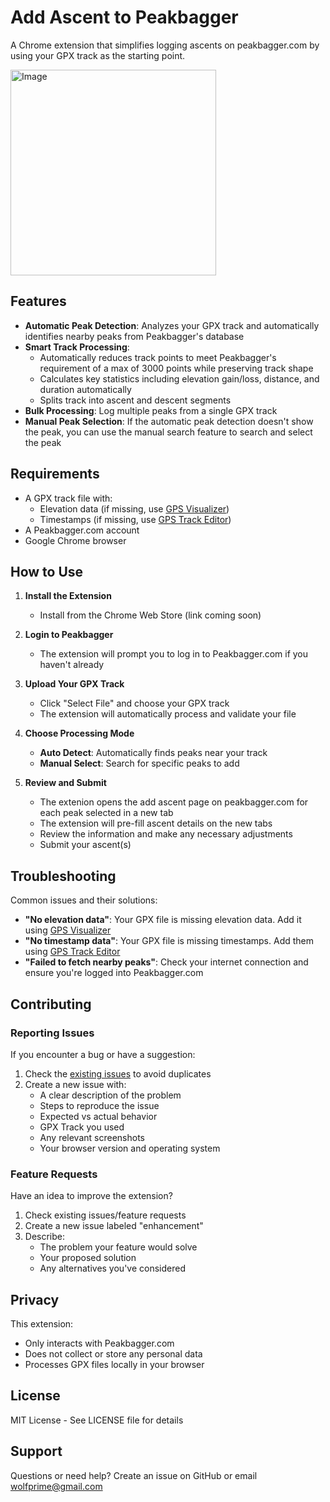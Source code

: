 # Add Ascent to Peakbagger

A Chrome extension that simplifies logging ascents on peakbagger.com by using your GPX track as the starting point.

<img width="329" alt="Image" src="https://github.com/user-attachments/assets/99092973-2bd8-4b4d-897c-888a58d672c4" />

## Features

- **Automatic Peak Detection**: Analyzes your GPX track and automatically identifies nearby peaks from Peakbagger's database
- **Smart Track Processing**:
  - Automatically reduces track points to meet Peakbagger's requirement of a max of 3000 points while preserving track shape
  - Calculates key statistics including elevation gain/loss, distance, and duration automatically
  - Splits track into ascent and descent segments
- **Bulk Processing**: Log multiple peaks from a single GPX track
- **Manual Peak Selection**: If the automatic peak detection doesn't show the peak, you can use the manual search feature to search and select the peak

## Requirements

- A GPX track file with:
  - Elevation data (if missing, use [GPS Visualizer](https://www.gpsvisualizer.com/elevation))
  - Timestamps (if missing, use [GPS Track Editor](https://gotoes.org/strava/Add_Timestamps_To_GPX.php))
- A Peakbagger.com account
- Google Chrome browser

## How to Use

1. **Install the Extension**

   - Install from the Chrome Web Store (link coming soon)

2. **Login to Peakbagger**

   - The extension will prompt you to log in to Peakbagger.com if you haven't already

3. **Upload Your GPX Track**

   - Click "Select File" and choose your GPX track
   - The extension will automatically process and validate your file

4. **Choose Processing Mode**

   - **Auto Detect**: Automatically finds peaks near your track
   - **Manual Select**: Search for specific peaks to add

5. **Review and Submit**
   - The extenion opens the add ascent page on peakbagger.com for each peak selected in a new tab
   - The extension will pre-fill ascent details on the new tabs
   - Review the information and make any necessary adjustments
   - Submit your ascent(s)

## Troubleshooting

Common issues and their solutions:

- **"No elevation data"**: Your GPX file is missing elevation data. Add it using [GPS Visualizer](https://www.gpsvisualizer.com/elevation)
- **"No timestamp data"**: Your GPX file is missing timestamps. Add them using [GPS Track Editor](https://gotoes.org/strava/Add_Timestamps_To_GPX.php)
- **"Failed to fetch nearby peaks"**: Check your internet connection and ensure you're logged into Peakbagger.com

## Contributing

### Reporting Issues

If you encounter a bug or have a suggestion:

1. Check the [existing issues](https://github.com/nelsonwolf/add_ascent_to_peakbagger/issues) to avoid duplicates
2. Create a new issue with:
   - A clear description of the problem
   - Steps to reproduce the issue
   - Expected vs actual behavior
   - GPX Track you used
   - Any relevant screenshots
   - Your browser version and operating system

### Feature Requests

Have an idea to improve the extension?

1. Check existing issues/feature requests
2. Create a new issue labeled "enhancement"
3. Describe:
   - The problem your feature would solve
   - Your proposed solution
   - Any alternatives you've considered

## Privacy

This extension:

- Only interacts with Peakbagger.com
- Does not collect or store any personal data
- Processes GPX files locally in your browser

## License

MIT License - See LICENSE file for details

## Support

Questions or need help? Create an issue on GitHub or email wolfprime@gmail.com
